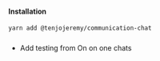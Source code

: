 #### Installation

```sh
yarn add @tenjojeremy/communication-chat
```

#####

- Add testing from On on one chats
